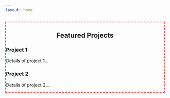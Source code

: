 ```yaml
---
layout: home
---
```

<style>
  /* Inline CSS example (not recommended for large rules) */
  .page__content {
    border: 2px dashed red;
  }
</style>

<div class="page__content">

  <h2 style="text-align:center;">Featured Projects</h2>

  <div class="projects-horizontal">
    <div class="feature__item">
      <h3>Project 1</h3>
      <p>Details of project 1...</p>
    </div>
    <div class="feature__item">
      <h3>Project 2</h3>
      <p>Details of project 2...</p>
    </div>
  </div>


</div>